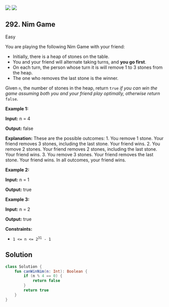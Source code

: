 [![](https://img.shields.io/github/stars/javadev/LeetCode-in-Kotlin?label=Stars&style=flat-square)](https://github.com/javadev/LeetCode-in-Kotlin)
[![](https://img.shields.io/github/forks/javadev/LeetCode-in-Kotlin?label=Fork%20me%20on%20GitHub%20&style=flat-square)](https://github.com/javadev/LeetCode-in-Kotlin/fork)

## 292\. Nim Game

Easy

You are playing the following Nim Game with your friend:

*   Initially, there is a heap of stones on the table.
*   You and your friend will alternate taking turns, and **you go first**.
*   On each turn, the person whose turn it is will remove 1 to 3 stones from the heap.
*   The one who removes the last stone is the winner.

Given `n`, the number of stones in the heap, return `true` _if you can win the game assuming both you and your friend play optimally, otherwise return_ `false`.

**Example 1:**

**Input:** n = 4

**Output:** false

**Explanation:** These are the possible outcomes: 1. You remove 1 stone. Your friend removes 3 stones, including the last stone. Your friend wins. 2. You remove 2 stones. Your friend removes 2 stones, including the last stone. Your friend wins. 3. You remove 3 stones. Your friend removes the last stone. Your friend wins. In all outcomes, your friend wins.

**Example 2:**

**Input:** n = 1

**Output:** true

**Example 3:**

**Input:** n = 2

**Output:** true

**Constraints:**

*   <code>1 <= n <= 2<sup>31</sup> - 1</code>

## Solution

```kotlin
class Solution {
    fun canWinNim(n: Int): Boolean {
        if (n % 4 == 0) {
            return false
        }
        return true
    }
}
```